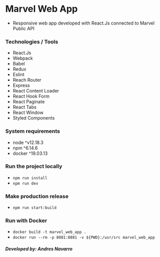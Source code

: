 # Marvel Web App

- Responsive web app developed with React.Js connected to Marvel Public API

### Technologies / Tools

- React.Js
- Webpack
- Babel
- Redux
- Eslint
- Reach Router
- Express
- React Content Loader
- React Hook Form
- React Paginate
- React Tabs
- React Window
- Styled Components

### System requirements

- node ^v12.18.3
- npm ^6.14.6
- docker ^19.03.13

### Run the project locally

- `npm run install`
- `npm run dev`

### Make production release

- `npm run start:build`

### Run with Docker

- `docker build -t marvel_web_app .`
- `docker run --rm -p 8081:8081 -v ${PWD}:/usr/src marvel_web_app`

##### Developed by: Andres Navarro
